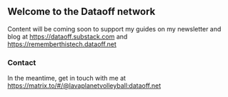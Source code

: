## Welcome to the Dataoff network

Content will be coming soon to support my guides on my newsletter and blog at https://dataoff.substack.com and https://rememberthistech.dataoff.net

### Contact

In the meantime, get in touch with me at https://matrix.to/#/@lavaplanetvolleyball:dataoff.net 
